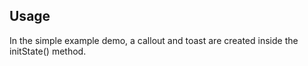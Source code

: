 ## Usage

In the simple example demo, a callout and toast are created inside the initState() method.

<!-- #code example/lib/main.dart -->

